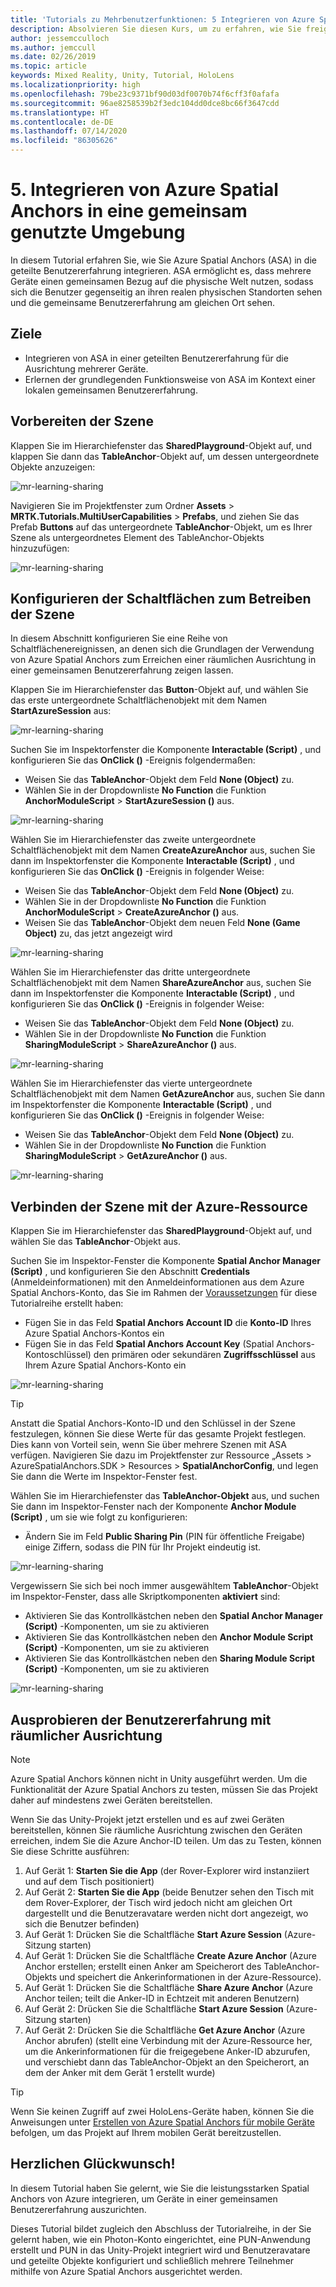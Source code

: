 ```yaml
---
title: 'Tutorials zu Mehrbenutzerfunktionen: 5 Integrieren von Azure Spatial Anchors in eine gemeinsam genutzte Umgebung'
description: Absolvieren Sie diesen Kurs, um zu erfahren, wie Sie freigegebene Mehrbenutzerumgebungen innerhalb einer HoloLens 2-Anwendung implementieren.
author: jessemcculloch
ms.author: jemccull
ms.date: 02/26/2019
ms.topic: article
keywords: Mixed Reality, Unity, Tutorial, HoloLens
ms.localizationpriority: high
ms.openlocfilehash: 79be23c9371bf90d03df0070b74f6cff3f0afafa
ms.sourcegitcommit: 96ae8258539b2f3edc104dd0dce8bc66f3647cdd
ms.translationtype: HT
ms.contentlocale: de-DE
ms.lasthandoff: 07/14/2020
ms.locfileid: "86305626"
---
```

# <a name="5-integrating-azure-spatial-anchors-into-a-shared-experience"></a>5. Integrieren von Azure Spatial Anchors in eine gemeinsam genutzte Umgebung

In diesem Tutorial erfahren Sie, wie Sie Azure Spatial Anchors (ASA) in die geteilte Benutzererfahrung integrieren. ASA ermöglicht es, dass mehrere Geräte einen gemeinsamen Bezug auf die physische Welt nutzen, sodass sich die Benutzer gegenseitig an ihren realen physischen Standorten sehen und die gemeinsame Benutzererfahrung am gleichen Ort sehen.

## <a name="objectives"></a>Ziele

* Integrieren von ASA in einer geteilten Benutzererfahrung für die Ausrichtung mehrerer Geräte.
* Erlernen der grundlegenden Funktionsweise von ASA im Kontext einer lokalen gemeinsamen Benutzererfahrung.

## <a name="preparing-the-scene"></a>Vorbereiten der Szene

Klappen Sie im Hierarchiefenster das **SharedPlayground**-Objekt auf, und klappen Sie dann das **TableAnchor**-Objekt auf, um dessen untergeordnete Objekte anzuzeigen:

![mr-learning-sharing](images/mr-learning-sharing/sharing-05-section1-step1-1.png)

Navigieren Sie im Projektfenster zum Ordner **Assets** > **MRTK.Tutorials.MultiUserCapabilities** > **Prefabs**, und ziehen Sie das Prefab **Buttons** auf das untergeordnete **TableAnchor**-Objekt, um es Ihrer Szene als untergeordnetes Element des TableAnchor-Objekts hinzuzufügen:

![mr-learning-sharing](images/mr-learning-sharing/sharing-05-section1-step1-2.png)

## <a name="configuring-the-buttons-to-operate-the-scene"></a>Konfigurieren der Schaltflächen zum Betreiben der Szene

In diesem Abschnitt konfigurieren Sie eine Reihe von Schaltflächenereignissen, an denen sich die Grundlagen der Verwendung von Azure Spatial Anchors zum Erreichen einer räumlichen Ausrichtung in einer gemeinsamen Benutzererfahrung zeigen lassen.

Klappen Sie im Hierarchiefenster das **Button**-Objekt auf, und wählen Sie das erste untergeordnete Schaltflächenobjekt mit dem Namen **StartAzureSession** aus:

![mr-learning-sharing](images/mr-learning-sharing/sharing-05-section2-step1-1.png)

Suchen Sie im Inspektorfenster die Komponente **Interactable (Script)** , und konfigurieren Sie das **OnClick ()** -Ereignis folgendermaßen:

* Weisen Sie das **TableAnchor**-Objekt dem Feld **None (Object)** zu.
* Wählen Sie in der Dropdownliste **No Function** die Funktion **AnchorModuleScript** > **StartAzureSession ()** aus.

![mr-learning-sharing](images/mr-learning-sharing/sharing-05-section2-step1-2.png)

Wählen Sie im Hierarchiefenster das zweite untergeordnete Schaltflächenobjekt mit dem Namen **CreateAzureAnchor** aus, suchen Sie dann im Inspektorfenster die Komponente **Interactable (Script)** , und konfigurieren Sie das **OnClick ()** -Ereignis in folgender Weise:

* Weisen Sie das **TableAnchor**-Objekt dem Feld **None (Object)** zu.
* Wählen Sie in der Dropdownliste **No Function** die Funktion **AnchorModuleScript** > **CreateAzureAnchor ()** aus.
* Weisen Sie das **TableAnchor**-Objekt dem neuen Feld **None (Game Object)** zu, das jetzt angezeigt wird

![mr-learning-sharing](images/mr-learning-sharing/sharing-05-section2-step1-3.png)

Wählen Sie im Hierarchiefenster das dritte untergeordnete Schaltflächenobjekt mit dem Namen **ShareAzureAnchor** aus, suchen Sie dann im Inspektorfenster die Komponente **Interactable (Script)** , und konfigurieren Sie das **OnClick ()** -Ereignis in folgender Weise:

* Weisen Sie das **TableAnchor**-Objekt dem Feld **None (Object)** zu.
* Wählen Sie in der Dropdownliste **No Function** die Funktion **SharingModuleScript** > **ShareAzureAnchor ()** aus.

![mr-learning-sharing](images/mr-learning-sharing/sharing-05-section2-step1-4.png)

Wählen Sie im Hierarchiefenster das vierte untergeordnete Schaltflächenobjekt mit dem Namen **GetAzureAnchor** aus, suchen Sie dann im Inspektorfenster die Komponente **Interactable (Script)** , und konfigurieren Sie das **OnClick ()** -Ereignis in folgender Weise:

* Weisen Sie das **TableAnchor**-Objekt dem Feld **None (Object)** zu.
* Wählen Sie in der Dropdownliste **No Function** die Funktion **SharingModuleScript** > **GetAzureAnchor ()** aus.

![mr-learning-sharing](images/mr-learning-sharing/sharing-05-section2-step1-5.png)

## <a name="connecting-the-scene-to-the-azure-resource"></a>Verbinden der Szene mit der Azure-Ressource

Klappen Sie im Hierarchiefenster das **SharedPlayground**-Objekt auf, und wählen Sie das **TableAnchor**-Objekt aus.

Suchen Sie im Inspektor-Fenster die Komponente **Spatial Anchor Manager (Script)** , und konfigurieren Sie den Abschnitt **Credentials** (Anmeldeinformationen) mit den Anmeldeinformationen aus dem Azure Spatial Anchors-Konto, das Sie im Rahmen der [Voraussetzungen](mr-learning-sharing-01.md#prerequisites) für diese Tutorialreihe erstellt haben:

* Fügen Sie in das Feld **Spatial Anchors Account ID** die **Konto-ID** Ihres Azure Spatial Anchors-Kontos ein
* Fügen Sie in das Feld **Spatial Anchors Account Key** (Spatial Anchors-Kontoschlüssel) den primären oder sekundären **Zugriffsschlüssel** aus Ihrem Azure Spatial Anchors-Konto ein

![mr-learning-sharing](images/mr-learning-sharing/sharing-05-section3-step1-1.png)

> [!TIP]
> Anstatt die Spatial Anchors-Konto-ID und den Schlüssel in der Szene festzulegen, können Sie diese Werte für das gesamte Projekt festlegen. Dies kann von Vorteil sein, wenn Sie über mehrere Szenen mit ASA verfügen. Navigieren Sie dazu im Projektfenster zur Ressource „Assets > AzureSpatialAnchors.SDK > Resources > **SpatialAnchorConfig**, und legen Sie dann die Werte im Inspektor-Fenster fest.

Wählen Sie im Hierarchiefenster das **TableAnchor-Objekt** aus, und suchen Sie dann im Inspektor-Fenster nach der Komponente **Anchor Module (Script)** , um sie wie folgt zu konfigurieren:

* Ändern Sie im Feld **Public Sharing Pin** (PIN für öffentliche Freigabe) einige Ziffern, sodass die PIN für Ihr Projekt eindeutig ist.

![mr-learning-sharing](images/mr-learning-sharing/sharing-05-section3-step1-2.png)

Vergewissern Sie sich bei noch immer ausgewähltem **TableAnchor**-Objekt im Inspektor-Fenster, dass alle Skriptkomponenten **aktiviert** sind:

* Aktivieren Sie das Kontrollkästchen neben den **Spatial Anchor Manager (Script)** -Komponenten, um sie zu aktivieren
* Aktivieren Sie das Kontrollkästchen neben den **Anchor Module Script (Script)** -Komponenten, um sie zu aktivieren
* Aktivieren Sie das Kontrollkästchen neben den **Sharing Module Script (Script)** -Komponenten, um sie zu aktivieren

![mr-learning-sharing](images/mr-learning-sharing/sharing-05-section3-step1-3.png)

## <a name="trying-the-experience-with-spatial-alignment"></a>Ausprobieren der Benutzererfahrung mit räumlicher Ausrichtung

> [!NOTE]
> Azure Spatial Anchors können nicht in Unity ausgeführt werden. Um die Funktionalität der Azure Spatial Anchors zu testen, müssen Sie das Projekt daher auf mindestens zwei Geräten bereitstellen.

Wenn Sie das Unity-Projekt jetzt erstellen und es auf zwei Geräten bereitstellen, können Sie räumliche Ausrichtung zwischen den Geräten erreichen, indem Sie die Azure Anchor-ID teilen. Um das zu Testen, können Sie diese Schritte ausführen:

1. Auf Gerät 1: **Starten Sie die App** (der Rover-Explorer wird instanziiert und auf dem Tisch positioniert)
2. Auf Gerät 2: **Starten Sie die App** (beide Benutzer sehen den Tisch mit dem Rover-Explorer, der Tisch wird jedoch nicht am gleichen Ort dargestellt und die Benutzeravatare werden nicht dort angezeigt, wo sich die Benutzer befinden)
3. Auf Gerät 1: Drücken Sie die Schaltfläche **Start Azure Session** (Azure-Sitzung starten)
4. Auf Gerät 1: Drücken Sie die Schaltfläche **Create Azure Anchor** (Azure Anchor erstellen; erstellt einen Anker am Speicherort des TableAnchor-Objekts und speichert die Ankerinformationen in der Azure-Ressource).
5. Auf Gerät 1: Drücken Sie die Schaltfläche **Share Azure Anchor** (Azure Anchor teilen; teilt die Anker-ID in Echtzeit mit anderen Benutzern)
6. Auf Gerät 2: Drücken Sie die Schaltfläche **Start Azure Session** (Azure-Sitzung starten)
7. Auf Gerät 2: Drücken Sie die Schaltfläche **Get Azure Anchor** (Azure Anchor abrufen) (stellt eine Verbindung mit der Azure-Ressource her, um die Ankerinformationen für die freigegebene Anker-ID abzurufen, und verschiebt dann das TableAnchor-Objekt an den Speicherort, an dem der Anker mit dem Gerät 1 erstellt wurde)

> [!TIP]
> Wenn Sie keinen Zugriff auf zwei HoloLens-Geräte haben, können Sie die Anweisungen unter [Erstellen von Azure Spatial Anchors für mobile Geräte](mr-learning-asa-05.md) befolgen, um das Projekt auf Ihrem mobilen Gerät bereitzustellen.

## <a name="congratulations"></a>Herzlichen Glückwunsch!

In diesem Tutorial haben Sie gelernt, wie Sie die leistungsstarken Spatial Anchors von Azure integrieren, um Geräte in einer gemeinsamen Benutzererfahrung auszurichten.

Dieses Tutorial bildet zugleich den Abschluss der Tutorialreihe, in der Sie gelernt haben, wie ein Photon-Konto eingerichtet, eine PUN-Anwendung erstellt und PUN in das Unity-Projekt integriert wird und Benutzeravatare und geteilte Objekte konfiguriert und schließlich mehrere Teilnehmer mithilfe von Azure Spatial Anchors ausgerichtet werden.
